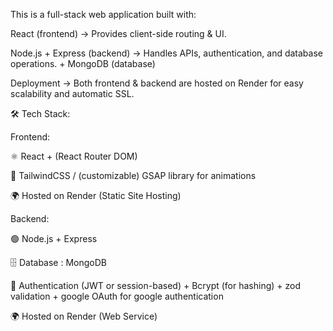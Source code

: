 This is a full-stack web application built with:

React (frontend) → Provides client-side routing & UI.

Node.js + Express (backend) → Handles APIs, authentication, and database operations. + MongoDB (database)

Deployment → Both frontend & backend are hosted on Render for easy scalability and automatic SSL.

🛠️ Tech Stack:

Frontend:

⚛️ React + (React Router DOM)

🎨 TailwindCSS / (customizable)
    GSAP library for animations

🌍 Hosted on Render (Static Site Hosting)


Backend:

🟢 Node.js + Express

🗄️ Database : MongoDB

🔐 Authentication (JWT or session-based) + Bcrypt (for hashing) + zod validation + google OAuth for google authentication

🌍 Hosted on Render (Web Service)

